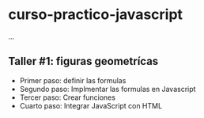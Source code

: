 # curso-practico-javascript

...

## Taller #1: figuras geometrícas
- Primer paso: definir las formulas
- Segundo paso: Implmentar las formulas en Javascript
- Tercer paso: Crear funciones
- Cuarto paso: Integrar JavaScript con HTML

